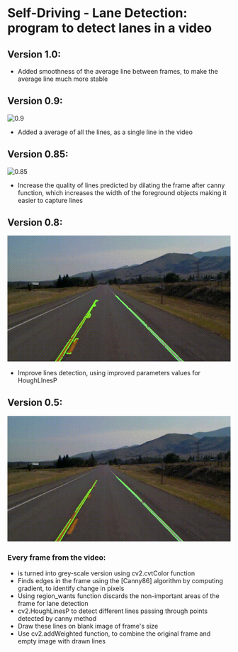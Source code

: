 # Self-Driving - Lane Detection: program to detect lanes in a video 

## Version 1.0:
* Added smoothness of the average line between frames, to make the average line much more stable

## Version 0.9:

![0.9](output/out0.9.gif)

* Added a average of all the lines, as a single line in the video

## Version 0.85:

![0.85](output/out0.85.gif)

* Increase the quality of lines predicted by dilating the frame after canny function, which increases the width of the foreground objects making it easier to capture lines

## Version 0.8:

![0.8](output/out0.8.gif)

* Improve lines detection, using improved parameters values for HoughLInesP

## Version 0.5:

![0.5](output/out0.5.gif)

### Every frame from the video:
* is turned into grey-scale version using cv2.cvtColor function
* Finds edges in the frame using the [Canny86] algorithm by computing gradient, to identify change in pixels
* Using region_wants function discards the non-important areas of the frame for lane detection
* cv2.HoughLinesP to detect different lines passing through points detected by canny method
* Draw these lines on blank image of frame's size
* Use cv2.addWeighted function, to combine the original frame and empty image with drawn lines
